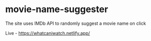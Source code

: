 # movie-name-suggester

The site uses IMDb API to randomly suggest a movie name on click

Live - https://whatcaniwatch.netlify.app/

